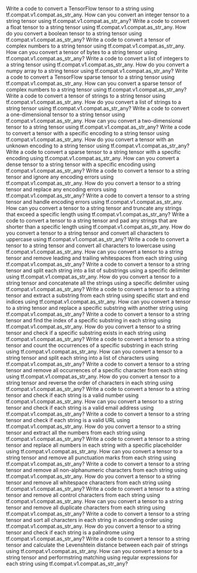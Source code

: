 Write a code to convert a TensorFlow tensor to a string using tf.compat.v1.compat.as_str_any.
How can you convert an integer tensor to a string tensor using tf.compat.v1.compat.as_str_any?
Write a code to convert a float tensor to a string tensor using tf.compat.v1.compat.as_str_any.
How do you convert a boolean tensor to a string tensor using tf.compat.v1.compat.as_str_any?
Write a code to convert a tensor of complex numbers to a string tensor using tf.compat.v1.compat.as_str_any.
How can you convert a tensor of bytes to a string tensor using tf.compat.v1.compat.as_str_any?
Write a code to convert a list of integers to a string tensor using tf.compat.v1.compat.as_str_any.
How do you convert a numpy array to a string tensor using tf.compat.v1.compat.as_str_any?
Write a code to convert a TensorFlow sparse tensor to a string tensor using tf.compat.v1.compat.as_str_any.
How can you convert a sparse tensor of complex numbers to a string tensor using tf.compat.v1.compat.as_str_any?
Write a code to convert a tensor of strings to a string tensor using tf.compat.v1.compat.as_str_any.
How do you convert a list of strings to a string tensor using tf.compat.v1.compat.as_str_any?
Write a code to convert a one-dimensional tensor to a string tensor using tf.compat.v1.compat.as_str_any.
How can you convert a two-dimensional tensor to a string tensor using tf.compat.v1.compat.as_str_any?
Write a code to convert a tensor with a specific encoding to a string tensor using tf.compat.v1.compat.as_str_any.
How do you convert a tensor with an unknown encoding to a string tensor using tf.compat.v1.compat.as_str_any?
Write a code to convert a sparse tensor to a string tensor with a specific encoding using tf.compat.v1.compat.as_str_any.
How can you convert a dense tensor to a string tensor with a specific encoding using tf.compat.v1.compat.as_str_any?
Write a code to convert a tensor to a string tensor and ignore any encoding errors using tf.compat.v1.compat.as_str_any.
How do you convert a tensor to a string tensor and replace any encoding errors using tf.compat.v1.compat.as_str_any?
Write a code to convert a tensor to a string tensor and handle encoding errors using tf.compat.v1.compat.as_str_any.
How can you convert a tensor to a string tensor and truncate any strings that exceed a specific length using tf.compat.v1.compat.as_str_any?
Write a code to convert a tensor to a string tensor and pad any strings that are shorter than a specific length using tf.compat.v1.compat.as_str_any.
How do you convert a tensor to a string tensor and convert all characters to uppercase using tf.compat.v1.compat.as_str_any?
Write a code to convert a tensor to a string tensor and convert all characters to lowercase using tf.compat.v1.compat.as_str_any.
How can you convert a tensor to a string tensor and remove leading and trailing whitespaces from each string using tf.compat.v1.compat.as_str_any?
Write a code to convert a tensor to a string tensor and split each string into a list of substrings using a specific delimiter using tf.compat.v1.compat.as_str_any.
How do you convert a tensor to a string tensor and concatenate all the strings using a specific delimiter using tf.compat.v1.compat.as_str_any?
Write a code to convert a tensor to a string tensor and extract a substring from each string using specific start and end indices using tf.compat.v1.compat.as_str_any.
How can you convert a tensor to a string tensor and replace a specific substring with another string using tf.compat.v1.compat.as_str_any?
Write a code to convert a tensor to a string tensor and find the index of a specific substring in each string using tf.compat.v1.compat.as_str_any.
How do you convert a tensor to a string tensor and check if a specific substring exists in each string using tf.compat.v1.compat.as_str_any?
Write a code to convert a tensor to a string tensor and count the occurrences of a specific substring in each string using tf.compat.v1.compat.as_str_any.
How can you convert a tensor to a string tensor and split each string into a list of characters using tf.compat.v1.compat.as_str_any?
Write a code to convert a tensor to a string tensor and remove all occurrences of a specific character from each string using tf.compat.v1.compat.as_str_any.
How do you convert a tensor to a string tensor and reverse the order of characters in each string using tf.compat.v1.compat.as_str_any?
Write a code to convert a tensor to a string tensor and check if each string is a valid number using tf.compat.v1.compat.as_str_any.
How can you convert a tensor to a string tensor and check if each string is a valid email address using tf.compat.v1.compat.as_str_any?
Write a code to convert a tensor to a string tensor and check if each string is a valid URL using tf.compat.v1.compat.as_str_any.
How do you convert a tensor to a string tensor and extract all the numbers from each string using tf.compat.v1.compat.as_str_any?
Write a code to convert a tensor to a string tensor and replace all numbers in each string with a specific placeholder using tf.compat.v1.compat.as_str_any.
How can you convert a tensor to a string tensor and remove all punctuation marks from each string using tf.compat.v1.compat.as_str_any?
Write a code to convert a tensor to a string tensor and remove all non-alphanumeric characters from each string using tf.compat.v1.compat.as_str_any.
How do you convert a tensor to a string tensor and remove all whitespace characters from each string using tf.compat.v1.compat.as_str_any?
Write a code to convert a tensor to a string tensor and remove all control characters from each string using tf.compat.v1.compat.as_str_any.
How can you convert a tensor to a string tensor and remove all duplicate characters from each string using tf.compat.v1.compat.as_str_any?
Write a code to convert a tensor to a string tensor and sort all characters in each string in ascending order using tf.compat.v1.compat.as_str_any.
How do you convert a tensor to a string tensor and check if each string is a palindrome using tf.compat.v1.compat.as_str_any?
Write a code to convert a tensor to a string tensor and calculate the Levenshtein distance between each pair of strings using tf.compat.v1.compat.as_str_any.
How can you convert a tensor to a string tensor and performstring matching using regular expressions for each string using tf.compat.v1.compat.as_str_any?